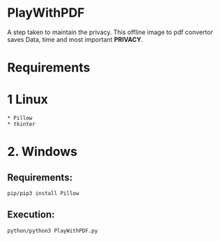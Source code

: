 # PlayWithPDF

A step taken to maintain the privacy. This offline image to pdf convertor saves Data, time and most important <b>PRIVACY</b>. 

# Requirements

# 1 Linux
```
* Pillow
* tkinter
```
# 2. Windows

## Requirements:
```
pip/pip3 install Pillow
```
## Execution:
```
python/python3 PlayWithPDF.py
```
